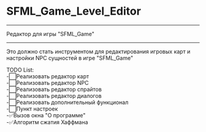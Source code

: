 # SFML_Game_Level_Editor
____
Редактор для игры "SFML_Game"
____
Это должно стать инструментом для редактирования игровых карт и настройки NPC сущностей в игре "SFML_Game"    
    
TODO List:    
 -:white_large_square:Реализовать редактор карт    
 -:white_large_square:Реализовать редактор NPC    
 -:white_large_square:Реализовать редактор спрайтов    
 -:white_large_square:Реализовать редактор диалогов    
 -:white_large_square:Реализовать дополнительный функционал    
    -:white_large_square:Пункт настроек    
    -:white_check_mark:Вызов окна "О программе"    
    -:white_check_mark:Алгоритм сжатия Хаффмана    
